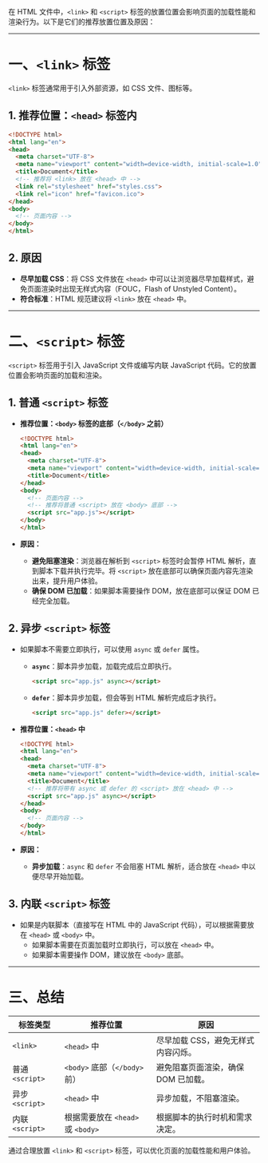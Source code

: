 在 HTML 文件中，`<link>` 和 `<script>` 标签的放置位置会影响页面的加载性能和渲染行为。以下是它们的推荐放置位置及原因：

---

# 一、`<link>` 标签
`<link>` 标签通常用于引入外部资源，如 CSS 文件、图标等。

## 1. 推荐位置：`<head>` 标签内
```html
<!DOCTYPE html>
<html lang="en">
<head>
  <meta charset="UTF-8">
  <meta name="viewport" content="width=device-width, initial-scale=1.0">
  <title>Document</title>
  <!-- 推荐将 <link> 放在 <head> 中 -->
  <link rel="stylesheet" href="styles.css">
  <link rel="icon" href="favicon.ico">
</head>
<body>
  <!-- 页面内容 -->
</body>
</html>
```

## 2. 原因
- **尽早加载 CSS**：将 CSS 文件放在 `<head>` 中可以让浏览器尽早加载样式，避免页面渲染时出现无样式内容（FOUC，Flash of Unstyled Content）。
- **符合标准**：HTML 规范建议将 `<link>` 放在 `<head>` 中。

---



# 二、`<script>` 标签

`<script>` 标签用于引入 JavaScript 文件或编写内联 JavaScript 代码。它的放置位置会影响页面的加载和渲染。

## **1. 普通 `<script>` 标签**
- **推荐位置：`<body>` 标签的底部（`</body>` 之前）**
  
  ```html
  <!DOCTYPE html>
  <html lang="en">
  <head>
    <meta charset="UTF-8">
    <meta name="viewport" content="width=device-width, initial-scale=1.0">
    <title>Document</title>
  </head>
  <body>
    <!-- 页面内容 -->
    <!-- 推荐将普通 <script> 放在 <body> 底部 -->
    <script src="app.js"></script>
  </body>
  </html>
  ```
  
- **原因：**
  - **避免阻塞渲染**：浏览器在解析到 `<script>` 标签时会暂停 HTML 解析，直到脚本下载并执行完毕。将 `<script>` 放在底部可以确保页面内容先渲染出来，提升用户体验。
  - **确保 DOM 已加载**：如果脚本需要操作 DOM，放在底部可以保证 DOM 已经完全加载。

## **2. 异步 `<script>` 标签**
- 如果脚本不需要立即执行，可以使用 `async` 或 `defer` 属性。
  - **`async`**：脚本异步加载，加载完成后立即执行。
    ```html
    <script src="app.js" async></script>
    ```
  - **`defer`**：脚本异步加载，但会等到 HTML 解析完成后才执行。
    ```html
    <script src="app.js" defer></script>
    ```

- **推荐位置：`<head>` 中**
  ```html
  <!DOCTYPE html>
  <html lang="en">
  <head>
    <meta charset="UTF-8">
    <meta name="viewport" content="width=device-width, initial-scale=1.0">
    <title>Document</title>
    <!-- 推荐将带有 async 或 defer 的 <script> 放在 <head> 中 -->
    <script src="app.js" async></script>
  </head>
  <body>
    <!-- 页面内容 -->
  </body>
  </html>
  ```

- **原因：**
  - **异步加载**：`async` 和 `defer` 不会阻塞 HTML 解析，适合放在 `<head>` 中以便尽早开始加载。

## **3. 内联 `<script>` 标签**
- 如果是内联脚本（直接写在 HTML 中的 JavaScript 代码），可以根据需要放在 `<head>` 或 `<body>` 中。
  - 如果脚本需要在页面加载时立即执行，可以放在 `<head>` 中。
  - 如果脚本需要操作 DOM，建议放在 `<body>` 底部。

---

# **三、总结**
| 标签类型        | 推荐位置                          | 原因                                |
| --------------- | --------------------------------- | ----------------------------------- |
| `<link>`        | `<head>` 中                       | 尽早加载 CSS，避免无样式内容闪烁。  |
| 普通 `<script>` | `<body>` 底部（`</body>` 前）     | 避免阻塞页面渲染，确保 DOM 已加载。 |
| 异步 `<script>` | `<head>` 中                       | 异步加载，不阻塞渲染。              |
| 内联 `<script>` | 根据需要放在 `<head>` 或 `<body>` | 根据脚本的执行时机和需求决定。      |

通过合理放置 `<link>` 和 `<script>` 标签，可以优化页面的加载性能和用户体验。